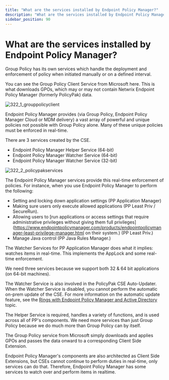 ```yaml
---
title: "What are the services installed by Endpoint Policy Manager?"
description: "What are the services installed by Endpoint Policy Manager?"
sidebar_position: 90
---
```


# What are the services installed by Endpoint Policy Manager?

Group Policy has its own services which handle the deployment and enforcement of policy when
initiated manually or on a defined interval.

You can see the Group Policy Client Service from Microsoft here. This is what downloads GPOs, which
may or may not contain Netwrix Endpoint Policy Manager (formerly PolicyPak) data.

![322_1_grouppolicyclient](/images/endpointpolicymanager/install/322_1_grouppolicyclient.webp)

Endpoint Policy Manager provides (via Group Policy, Endpoint Policy Manager Cloud or MDM delivery) a
vast array of powerful and unique policies not possible with Group Policy alone. Many of these
unique policies must be enforced in real-time.

There are 3 services created by the CSE.

- Endpoint Policy Manager Helper Service (64-bit)
- Endpoint Policy Manager Watcher Service (64-bit)
- Endpoint Policy Manager Watcher Service (32-bit)

![322_2_policypakservices](/images/endpointpolicymanager/install/322_2_endpointpolicymanagerservices.webp)

The Endpoint Policy Manager services provide this real-time enforcement of policies. For instance,
when you use Endpoint Policy Manager to perform the following:

- Setting and locking down application settings (PP Application Manager)
- Making sure users only execute allowed applications (PP Least Priv / SecureRun).
- Allowing users to [run applications or access settings that require administrative privileges
  without giving them full
  privileges](https://www.endpointpolicymanager.com/products/endpointpolicymanager-least-privilege-manager.html on their
  system.) (PP Least Priv.)
- Manage Java control (PP Java Rules Manager.)

The Watcher Services for PP Application Manager does what it implies: watches items in real-time.
This implements the AppLock and some real-time enforcement.

We need three services because we support both 32 & 64 bit applications (on 64-bit machines).

The Watcher Service is also involved in the PolicyPak CSE Auto-Updater. When the Watcher Service is
disabled, you cannot perform the automatic on-prem update of the CSE. For more information on the
automatic update feature, see the
[Rings with Endpoint Policy Manager and Active Directory](/docs/endpointpolicymanager/manuals/introductionandquick/upgrade/rings/activedirectory.md) topic.

The Helper Service is required, handles a variety of functions, and is used across all of PP's
components. We need more services than just Group Policy because we do much more than Group Policy
can by itself.

The Group Policy service from Microsoft simply downloads and applies GPOs and passes the data onward
to a corresponding Client Side Extension.

Endpoint Policy Manager's components are also architected as Client Side Extensions, but CSEs cannot
continue to perform duties in real-time, only services can do that. Therefore, Endpoint Policy
Manager has some services to watch over and perform items in realtime.
